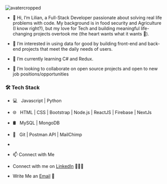 ![avatercropped](https://user-images.githubusercontent.com/73794416/134772232-bcb395c7-55e4-4ace-be31-8de5a9f493b2.jpeg)


- 👋 Hi, I’m Lilian, a Full-Stack Developer passionate about solving real life problems with code. My background is in food security and Agriculture (I know right?), but my love for Tech and building meaningful life-changing projects overtook me (the heart wants what it wants 🥰).


- 👀 I’m interested in using data for good by building front-end and back-end projects that meet the daily needs of users.
- 🌱 I’m currently learning C# and Redux.
- 💞️ I’m looking to collaborate on open source projects and open to new job positions/opportunities

<h3>🛠 Tech Stack</h3>

- 💻 &nbsp; Javascript | Python 
- 🌐 &nbsp; HTML | CSS | Bootstrap | Node.js | ReactJS | Firebase | NextJs
- 🛢 &nbsp; MySQL | MongoDB
- 🔧 &nbsp; Git | Postman API | MailChimp 
- 
- 📫 Connect with Me

 - Connect with me on [LinkedIn](https://www.linkedin.com/in/lilian-umeakunne-msc-276b11129/) 👨🏻‍💻
 - Write Me an [Email](mailto:Lilianumeakunne@gmail.com) 💌

<!---
Lilian-Chinelo/Lilian-Chinelo is a ✨ special ✨ repository because its `README.md` (this file) appears on your GitHub profile.
You can click the Preview link to take a look at your changes.
--->
